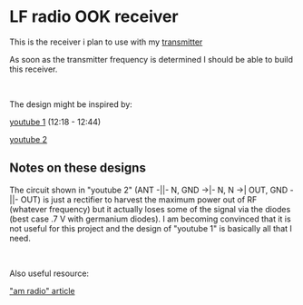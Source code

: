 # LF radio OOK receiver

This is the receiver i plan to use with my [transmitter](tx.md)

As soon as the transmitter frequency is determined I should be able to build this receiver.

</br>

The design might be inspired by:

[youtube 1](https://youtu.be/SnKKj2bonAI?t=738) (12:18 - 12:44)

[youtube 2](https://youtu.be/xgIL81VSKX4)

## Notes on these designs

The circuit shown in "youtube 2" (ANT -||- N, GND ->|- N, N ->| OUT, GND -||- OUT) is just a rectifier to harvest the maximum power out of RF (whatever frequency) but it actually loses some of the signal via the diodes (best case .7 V  with germanium diodes). I am becoming convinced that it is not useful for this project and the design of "youtube 1" is basically all that I need.

</br>

Also useful resource:

["am radio" article](https://sound-au.com/articles/am-radio.htm)
